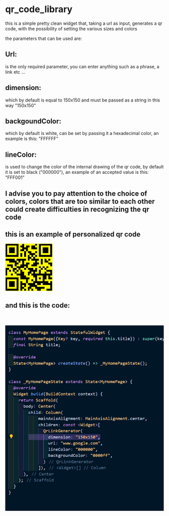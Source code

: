 # qr_code_library

this is a simple pretty clean widget that, taking a url as input, generates a qr code, with the possibility of setting the various sizes and colors

the parameters that can be used are:

## **Url**:
is the only required parameter, you can enter anything such as a phrase, a link etc ...

## **dimension**: 
which by default is equal to 150x150 and must be passed as a string in this way "150x150"


## **backgoundColor**: 
which by default is white, can be set by passing it a hexadecimal color, an example is this: "FFFFFF"

## **lineColor**: 
is used to change the color of the internal drawing of the qr code, by default it is set to black ("000000"), an example of an accepted value is this: "FFF001"


## I advise you to pay attention to the choice of colors, colors that are too similar to each other could create difficulties in recognizing the qr code

## **this is an example of personalized qr code**

![Qr code](https://github.com/Karak002/flutter-qrLinkGenerator/blob/main/download%20(1).png)

## **and this is the code:** 
\
\
![code](https://github.com/Karak002/flutter-qrLinkGenerator/blob/main/Immagine%202022-02-16%20162743.png)


